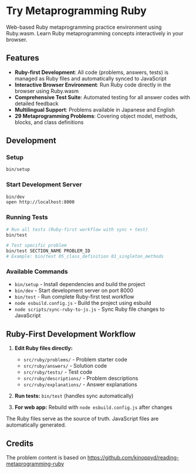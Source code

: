 # Try Metaprogramming Ruby

Web-based Ruby metaprogramming practice environment using Ruby.wasm. Learn Ruby metaprogramming concepts interactively in your browser.

## Features

- **Ruby-first Development**: All code (problems, answers, tests) is managed as Ruby files and automatically synced to JavaScript
- **Interactive Browser Environment**: Run Ruby code directly in the browser using Ruby.wasm
- **Comprehensive Test Suite**: Automated testing for all answer codes with detailed feedback
- **Multilingual Support**: Problems available in Japanese and English
- **29 Metaprogramming Problems**: Covering object model, methods, blocks, and class definitions

## Development

### Setup

```sh
bin/setup
```

### Start Development Server

```sh
bin/dev
open http://localhost:8000
```

### Running Tests

```sh
# Run all tests (Ruby-first workflow with sync + test)
bin/test

# Test specific problem
bin/test SECTION_NAME PROBLEM_ID
# Example: bin/test 05_class_definition 01_singleton_methods
```

### Available Commands

- `bin/setup` - Install dependencies and build the project
- `bin/dev` - Start development server on port 8000
- `bin/test` - Run complete Ruby-first test workflow
- `node esbuild.config.js` - Build the project using esbuild
- `node scripts/sync-ruby-to-js.js` - Sync Ruby file changes to JavaScript

## Ruby-First Development Workflow

1. **Edit Ruby files directly:**
   - `src/ruby/problems/` - Problem starter code
   - `src/ruby/answers/` - Solution code  
   - `src/ruby/tests/` - Test code
   - `src/ruby/descriptions/` - Problem descriptions
   - `src/ruby/explanations/` - Answer explanations

2. **Run tests:** `bin/test` (handles sync automatically)

3. **For web app:** Rebuild with `node esbuild.config.js` after changes

The Ruby files serve as the source of truth. JavaScript files are automatically generated.

## Credits

The problem content is based on https://github.com/kinoppyd/reading-metaprogramming-ruby


